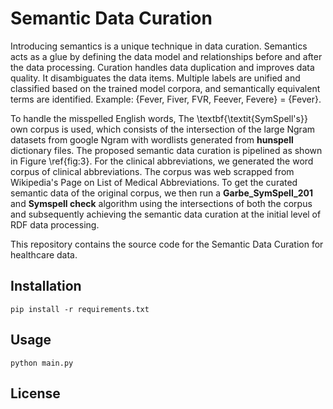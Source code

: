 # Semantic Data Curation
Introducing semantics is a unique technique in data curation.  Semantics acts as a glue by defining the data model and relationships before and after the data processing.  Curation handles data duplication and improves data quality. It disambiguates the data items. Multiple labels are unified and classified based on the trained model corpora, and semantically equivalent terms are identified.
Example: {Fever, Fiver, FVR, Feever, Fevere\} = {Fever}.

To handle the misspelled English words, The \textbf{\textit{SymSpell's}} own corpus is used, which consists of the intersection of the large Ngram datasets from google Ngram with wordlists generated from **hunspell** dictionary files. The proposed semantic data curation is pipelined as shown in Figure \ref{fig:3}. For the clinical abbreviations, we generated the word corpus of clinical abbreviations. The corpus was web scrapped from Wikipedia's Page on List of Medical Abbreviations. To get the curated semantic data of the original corpus, we then run a **Garbe_SymSpell_201** and **Symspell check** algorithm using the intersections of both the corpus and subsequently achieving the semantic data curation at the initial level of RDF data processing. 


This repository contains the source code for the Semantic Data Curation for healthcare data. 

## Installation

`pip install -r requirements.txt`

## Usage

`python main.py`

## License
